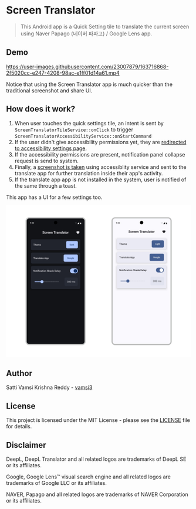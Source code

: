 # Screen Translator

> This Android app is a Quick Setting tile to translate the current screen using Naver Papago (네이버 파파고) / Google Lens app.

## Demo

https://user-images.githubusercontent.com/23007879/163716868-2f5020cc-e247-4208-98ac-e1ff01d14a61.mp4

Notice that using the Screen Translator app is much quicker than the traditional screenshot and share UI.

## How does it work?

1. When user touches the quick settings tile, an intent is sent by `ScreenTranslatorTileService::onClick` to trigger `ScreenTranslatorAccessibilityService::onStartCommand`
2. If the user didn't give accessibility permissions yet, they are <u>redirected to accessibility settings page</u>.
3. If the accessibility permissions are present, notification panel collapse request is send to system.
4. Finally, a <u>screenshot is taken</u> using accessiblity service and sent to the translate app for further translation inside their app's activity.
5. If the translate app app is not installed in the system, user is notified of the same through a toast.

This app has a UI for a few settings too.

![Settings UI](docs/Settings.png)

## Author

Satti Vamsi Krishna Reddy - [vamsi3](https://github.com/vamsi3)

## License

This project is licensed under the MIT License - please see the [LICENSE](LICENSE) file for details.

## Disclaimer

DeepL, DeepL Translator and all related logos are trademarks of DeepL SE or its affiliates.

Google, Google Lens™ visual search engine and all related logos are trademarks of Google LLC or its affiliates.

NAVER, Papago and all related logos are trademarks of NAVER Corporation or its affiliates.
